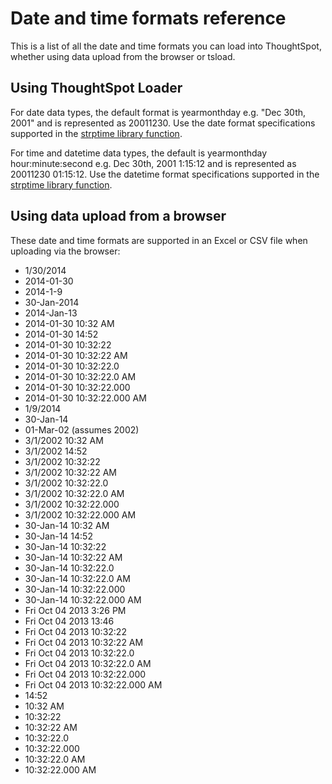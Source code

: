 # Date and time formats reference

This is a list of all the date and time formats you can load into ThoughtSpot, whether using data upload from the browser or tsload.

## Using ThoughtSpot Loader

For date data types, the default format is yearmonthday e.g. "Dec 30th, 2001" and is represented as 20011230. Use the date format specifications supported in the [strptime library function](http://man7.org/linux/man-pages/man3/strptime.3.html).

For time and datetime data types, the default is yearmonthday hour:minute:second e.g. Dec 30th, 2001 1:15:12 and is represented as 20011230 01:15:12. Use the datetime format specifications supported in the [strptime library function](http://man7.org/linux/man-pages/man3/strptime.3.html).

## Using data upload from a browser

These date and time formats are supported in an Excel or CSV file when uploading via the browser:

-   1/30/2014
-   2014-01-30
-   2014-1-9
-   30-Jan-2014
-   2014-Jan-13
-   2014-01-30 10:32 AM
-   2014-01-30 14:52
-   2014-01-30 10:32:22
-   2014-01-30 10:32:22 AM
-   2014-01-30 10:32:22.0
-   2014-01-30 10:32:22.0 AM
-   2014-01-30 10:32:22.000
-   2014-01-30 10:32:22.000 AM
-   1/9/2014
-   30-Jan-14
-   01-Mar-02 \(assumes 2002\)
-   3/1/2002 10:32 AM
-   3/1/2002 14:52
-   3/1/2002 10:32:22
-   3/1/2002 10:32:22 AM
-   3/1/2002 10:32:22.0
-   3/1/2002 10:32:22.0 AM
-   3/1/2002 10:32:22.000
-   3/1/2002 10:32:22.000 AM
-   30-Jan-14 10:32 AM
-   30-Jan-14 14:52
-   30-Jan-14 10:32:22
-   30-Jan-14 10:32:22 AM
-   30-Jan-14 10:32:22.0
-   30-Jan-14 10:32:22.0 AM
-   30-Jan-14 10:32:22.000
-   30-Jan-14 10:32:22.000 AM
-   Fri Oct 04 2013 3:26 PM
-   Fri Oct 04 2013 13:46
-   Fri Oct 04 2013 10:32:22
-   Fri Oct 04 2013 10:32:22 AM
-   Fri Oct 04 2013 10:32:22.0
-   Fri Oct 04 2013 10:32:22.0 AM
-   Fri Oct 04 2013 10:32:22.000
-   Fri Oct 04 2013 10:32:22.000 AM
-   14:52
-   10:32 AM
-   10:32:22
-   10:32:22 AM
-   10:32:22.0
-   10:32:22.000
-   10:32:22.0 AM
-   10:32:22.000 AM

